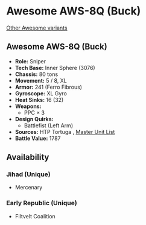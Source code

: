 # Awesome AWS-8Q (Buck) 

[Other Awesome variants](../awesome.md) 

## Awesome AWS-8Q (Buck) 

- **Role:** Sniper 
- **Tech Base:** Inner Sphere (3076) 
- **Chassis:** 80 tons 
- **Movement:** 5 / 8, XL 
- **Armor:** 241 (Ferro Fibrous) 
- **Gyroscope:** XL Gyro 
- **Heat Sinks:** 16 (32) 
- **Weapons:** 
  - PPC × 3 
- **Design Quirks:** 
  - Battlefist (Left Arm) 
- **Sources:** HTP Tortuga , [Master Unit List](http://masterunitlist.info/Unit/Details/7311/awesome-aws-8q-buck) 
- **Battle Value:** 1787 

## Availability 

### Jihad (Unique) 

- Mercenary 

### Early Republic (Unique) 

- Filtvelt Coalition 

